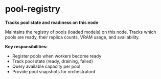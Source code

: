 # pool-registry

**Tracks pool state and readiness on this node**

Maintains the registry of pools (loaded models) on this node. Tracks which pools are ready, their replica counts, VRAM usage, and availability.

**Key responsibilities:**
- Register pools when workers become ready
- Track pool state (ready, draining, failed)
- Query available capacity per pool
- Provide pool snapshots for orchestratord